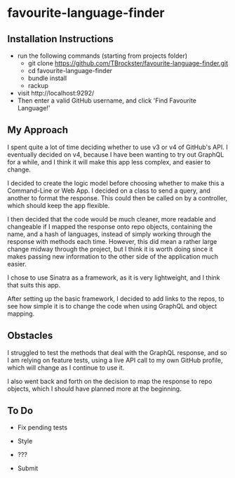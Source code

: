 # favourite-language-finder

## Installation Instructions

 - run the following commands (starting from projects folder)
   - git clone https://github.com/TBrockster/favourite-language-finder.git
   - cd favourite-language-finder
   - bundle install
   - rackup
 - visit http://localhost:9292/
 - Then enter a valid GitHub username, and click 'Find Favourite Language!'

## My Approach

I spent quite a lot of time deciding whether to use v3 or v4 of GitHub's API. I eventually decided on v4, because I have been wanting to try out GraphQL for a while, and I think it will make this app less complex, and easier to change. 

I decided to create the logic model before choosing whether to make this a Command-Line or Web App. I decided on a class to send a query, and another to format the response. This could then be called on by a controller, which should keep the app flexible.

I then decided that the code would be much cleaner, more readable and changeable if I mapped the response onto repo objects, containing the name, and a hash of languages, instead of simply working through the response with methods each time. However, this did mean a rather large change midway through the project, but I think it is worth doing since it makes passing new information to the other side of the application much easier.

I chose to use Sinatra as a framework, as it is very lightweight, and I think that suits this app.

After setting up the basic framework, I decided to add links to the repos, to see how simple it is to change the code when using GraphQL and object mapping.

## Obstacles

I struggled to test the methods that deal with the GraphQL response, and so I am relying on feature tests, using a live API call to my own GitHub profile, which will change as I continue to use it.

I also went back and forth on the decision to map the response to repo objects, which I should have planned more at the beginning.

## To Do
 - Fix pending tests

 - Style
 - ???
 - Submit